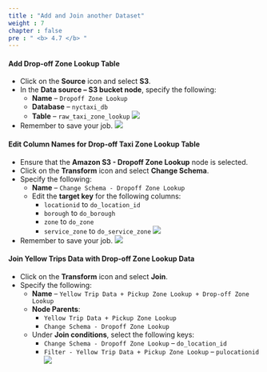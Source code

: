 ```yaml
---
title : "Add and Join another Dataset"
weight : 7
chapter : false
pre : " <b> 4.7 </b> "
---
```


#### Add Drop-off Zone Lookup Table
- Click on the **Source** icon and select **S3**.
- In the **Data source – S3 bucket node**, specify the following:
  - **Name** – `Dropoff Zone Lookup`
  - **Database** – `nyctaxi_db`
  - **Table** – `raw_taxi_zone_lookup`
![](../../images/4.transforming/23.png)
- Remember to save your job.
![](../../images/4.transforming/24.png)
#### Edit Column Names for Drop-off Taxi Zone Lookup Table
- Ensure that the **Amazon S3 - Dropoff Zone Lookup** node is selected.
- Click on the **Transform** icon and select **Change Schema**.
- Specify the following:
  - **Name** – `Change Schema - Dropoff Zone Lookup`
  - Edit the **target key** for the following columns:
    - `locationid` to `do_location_id`
    - `borough` to `do_borough`
    - `zone` to `do_zone`
    - `service_zone` to `do_service_zone`
![](../../images/4.transforming/25.png)
- Remember to save your job.
![](../../images/4.transforming/26.png)
#### Join Yellow Trips Data with Drop-off Zone Lookup Data
- Click on the **Transform** icon and select **Join**.
- Specify the following:
  - **Name** – `Yellow Trip Data + Pickup Zone Lookup + Drop-off Zone Lookup`
  - **Node Parents**:
    - `Yellow Trip Data + Pickup Zone Lookup`
    - `Change Schema - Dropoff Zone Lookup`
  - Under **Join conditions**, select the following keys:
    - `Change Schema - Dropoff Zone Lookup` – `do_location_id`
    - `Filter - Yellow Trip Data + Pickup Zone Lookup` – `pulocationid`
![](../../images/4.transforming/27.png)